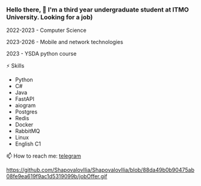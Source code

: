 ### Hello there, 👋 I'm a third year undergraduate student at ITMO University. Looking for a job)
2022-2023 - Computer Science 

2023-2026 - Mobile and network technologies

2023 - YSDA python course 

⚡ Skills
- Python
- C#
- Java
- FastAPI
- aiogram
- Postgres
- Redis
- Docker
- RabbitMQ
- Linux
- English C1

  
📫 How to reach me: <a href="https://t.me/spvlvl"> telegram </a>

https://github.com/ShapovalovIlia/ShapovalovIlia/blob/88da49b0b90475ab08fe9ea619f9ac1d5319099b/jobOffer.gif

